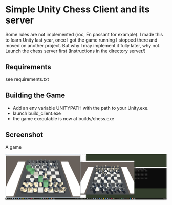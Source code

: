 # Simple Unity Chess Client and its server

Some rules are not implemented (roc, En passant for example). I made this to learn Unity last year, once I got the game running I stopped there and moved on another project. But why I may implement it fully later, why not.
Launch the chess server first (Instructions in the directory server/)

## Requirements

see requirements.txt

## Building the Game

- Add an env variable UNITYPATH with the path to your Unity.exe.
- launch build_client.exe
- the game executable is now at builds/chess.exe


## Screenshot

A game

![](screenshots/two_clients_and_the_server_console.png)
